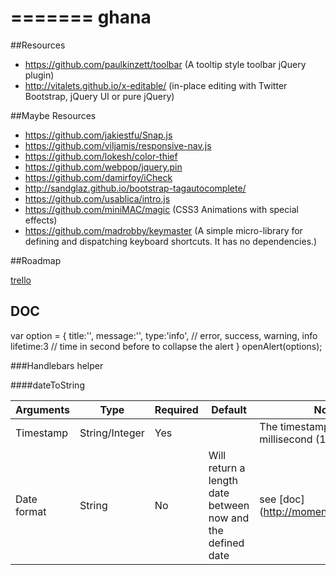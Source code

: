 =======
ghana
=====
##Resources

 - https://github.com/paulkinzett/toolbar (A tooltip style toolbar jQuery plugin)
 - http://vitalets.github.io/x-editable/ (in-place editing with Twitter Bootstrap, jQuery UI or pure jQuery)

##Maybe Resources

 - https://github.com/jakiestfu/Snap.js
 - https://github.com/viljamis/responsive-nav.js
 - https://github.com/lokesh/color-thief
 - https://github.com/webpop/jquery.pin
 - https://github.com/damirfoy/iCheck
 - http://sandglaz.github.io/bootstrap-tagautocomplete/
 - https://github.com/usablica/intro.js
 - https://github.com/miniMAC/magic (CSS3 Animations with special effects)
 - https://github.com/madrobby/keymaster (A simple micro-library for defining and dispatching keyboard shortcuts. It has no dependencies.)


##Roadmap

[trello](https://trello.com/board/ghana/51c429250f27db512d0024cd)

## DOC

  var option = {
    title:'',
    message:'',
    type:'info', // error, success, warning, info
    lifetime:3 // time in second before to collapse the alert
  }
  openAlert(options);

###Handlebars helper

####dateToString


Arguments | Type | Required | Default | Note
------|-----|-----|-----|----
Timestamp | String/Integer | Yes |  | The timestamp must be in millisecond (13 chars)
Date format | String | No | Will return a length date between now and the defined date | see [doc](http://momentjs.com/docs/

